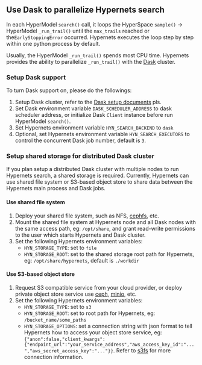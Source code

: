 ## Use Dask to parallelize Hypernets search

In each HyperModel `search()` call, 
it loops the HyperSpace `sample()` -> HyperModel `_run_trail()`
until the `max_trails` reached or the`EarlyStoppingError`
occurred. Hypernets executes the loop step by step within one
python process by default.

Usually, the HyperModel `_run_trail()` spends most CPU time. 
Hypernets provides the ability to parallelize `_run_trail()`
with the [Dask](https://dask.org/) cluster. 

### Setup Dask support

To turn Dask support on, please do the followings:
1. Setup Dask cluster, refer to the
 [Dask setup documents](https://docs.dask.org/en/latest/setup.html) pls.
1. Set Dask environment variable `DASK_SCHEDULER_ADDRESS`
 to dask scheduler address, or initialize Dask `Client` instance
 before run HyperModel `search()`.
1. Set Hypernets environment variable `HYN_SEARCH_BACKEND` to `dask`
1. Optional, set Hypernets environment variable
`HYN_SEARCH_EXECUTORS` to control the concurrent Dask job number, 
default is `3`.

### Setup shared storage for distributed Dask cluster

If you plan setup a distributed Dask cluster with multiple nodes
to run Hypernets search, a shared storage is required. 
Currently, Hypernets can use shared file system 
or S3-based object store to share data between 
the Hypernets main process and Dask jobs.

#### Use shared file system

1. Deploy your shared file system, such as NFS,
[cephfs](https://ceph.io/), etc.
1. Mount the shared file system at Hypernets node and all Dask nodes 
with the same access path, eg: `/opt/share`, 
and grant read-write permissions to the user which starts 
Hypernets and Dask cluster. 
1. Set the following Hypernets environment variables:
    * `HYN_STORAGE_TYPE`: set to `file`
    * `HYN_STORAGE_ROOT`: set to the shared storage root path for Hypernets,
    eg: `/opt/share/hypernets`, default is `./workdir`


####  Use S3-based object store

1. Request S3 compatible service from your cloud provider,
or deploy private object store service use [ceph](https://ceph.io/),
 [minio](https://min.io/), etc.
1. Set the following Hypernets environment variables:
    * `HYN_STORAGE_TYPE`: set to `s3`
    * `HYN_STORAGE_ROOT`: set to root path for Hypernets, 
    eg: `/bucket_name/some_paths`
    * `HYN_STORAGE_OPTIONS`: set a connection string with json format
     to tell Hypernets how to access your object store service, 
     eg: `{"anon":false,"client_kwargs":{"endpoint_url":"your_service_address","aws_access_key_id":"...","aws_secret_access_key":"..."}}`.
     Refer to [s3fs](https://s3fs.readthedocs.io/en/latest/)
     for more connection information.
     

